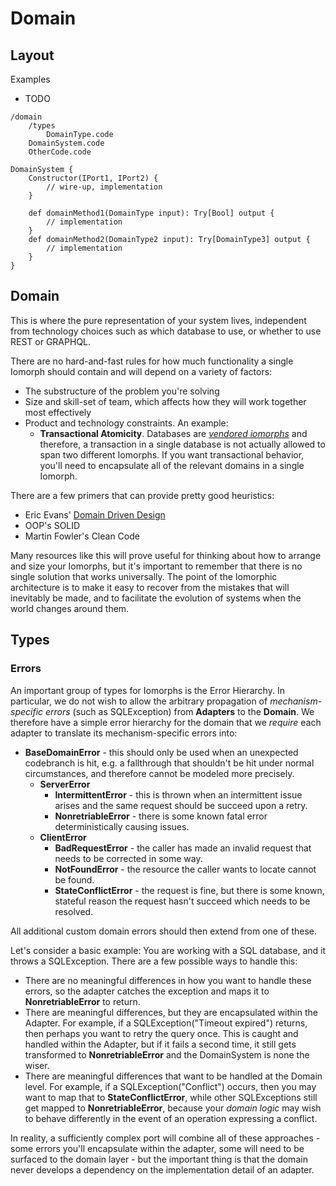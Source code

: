 # Domain

## Layout

Examples

* TODO

```text
/domain
    /types
        DomainType.code
    DomainSystem.code
    OtherCode.code
```

```text
DomainSystem {
    Constructor(IPort1, IPort2) {
        // wire-up, implementation
    }
    
    def domainMethod1(DomainType input): Try[Bool] output {
        // implementation
    }
    def domainMethod2(DomainType2 input): Try[DomainType3] output {
        // implementation
    }
}
```

## Domain

This is where the pure representation of your system lives, independent from technology choices such as which database to use, or whether to use REST or GRAPHQL.

There are no hard-and-fast rules for how much functionality a single Iomorph should contain and will depend on a variety of factors:

* The substructure of the problem you're solving
* Size and skill-set of team, which affects how they will work together most effectively
* Product and technology constraints.  An example:
  * **Transactional Atomicity**.  Databases are [_vendored iomorphs_](../iomorph-composition/vendor.md#persistence) and therefore, a transaction in a single database is not actually allowed to span two different Iomorphs.  If you want transactional behavior, you'll need to encapsulate all of the relevant domains in a single Iomorph.

There are a few primers that can provide pretty good heuristics:

* Eric Evans' [Domain Driven Design](https://en.wikipedia.org/wiki/Domain-driven_design)
* OOP's SOLID
* Martin Fowler's Clean Code

Many resources like this will prove useful for thinking about how to arrange and size your Iomorphs, but it's important to remember that there is no single solution that works universally.  The point of the Iomorphic architecture is to make it easy to recover from the mistakes that will inevitably be made, and to facilitate the evolution of systems when the world changes around them.

## Types

### Errors

An important group of types for Iomorphs is the Error Hierarchy.  In particular, we do not wish to allow the arbitrary propagation of _mechanism-specific errors_ \(such as SQLException\) from **Adapters** to the **Domain**.  We therefore have a simple error hierarchy for the domain that we _require_ each adapter to translate its mechanism-specific errors into:

* **BaseDomainError** - this should only be used when an unexpected codebranch is hit, e.g. a fallthrough that shouldn't be hit under normal circumstances, and therefore cannot be modeled more precisely.
  * **ServerError**
    * **IntermittentError** - this is thrown when an intermittent issue arises and the same request should be succeed upon a retry.
    * **NonretriableError** - there is some known fatal error deterministically causing issues.
  * **ClientError**
    * **BadRequestError** - the caller has made an invalid request that needs to be corrected in some way.
    * **NotFoundError** - the resource the caller wants to locate cannot be found.
    * **StateConflictError** - the request is fine, but there is some known, stateful reason the request hasn't succeed which needs to be resolved.

All additional custom domain errors should then extend from one of these.

Let's consider a basic example: You are working with a SQL database, and it throws a SQLException.  There are a few possible ways to handle this:

* There are no meaningful differences in how you want to handle these errors, so the adapter catches the exception and maps it to **NonretriableError** to return.
* There are meaningful differences, but they are encapsulated within the Adapter.  For example, if a SQLException\("Timeout expired"\) returns, then perhaps you want to retry the query once.  This is caught and handled within the Adapter, but if it fails a second time, it still gets transformed to **NonretriableError** and the DomainSystem is none the wiser.
* There are meaningful differences that want to be handled at the Domain level.  For example, if a SQLException\("Conflict"\) occurs, then you may want to map that to **StateConflictError**, while other SQLExceptions still get mapped to **NonretriableError**, because your _domain logic_ may wish to behave differently in the event of an operation expressing a conflict.

In reality, a sufficiently complex port will combine all of these approaches - some errors you'll encapsulate within the adapter, some will need to be surfaced to the domain layer - but the important thing is that the domain never develops a dependency on the implementation detail of an adapter.

